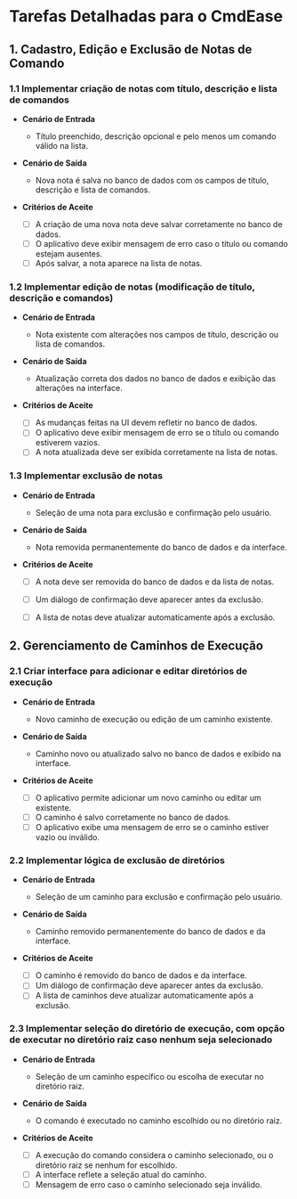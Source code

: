 # Tarefas Detalhadas para o CmdEase

## 1. Cadastro, Edição e Exclusão de Notas de Comando

### 1.1 Implementar criação de notas com título, descrição e lista de comandos

- **Cenário de Entrada**
  - Título preenchido, descrição opcional e pelo menos um comando válido na lista.

- **Cenário de Saída**
  - Nova nota é salva no banco de dados com os campos de título, descrição e lista de comandos.

- **Critérios de Aceite**
  - [ ] A criação de uma nova nota deve salvar corretamente no banco de dados.
  - [ ] O aplicativo deve exibir mensagem de erro caso o título ou comando estejam ausentes.
  - [ ] Após salvar, a nota aparece na lista de notas.

### 1.2 Implementar edição de notas (modificação de título, descrição e comandos)

- **Cenário de Entrada**
  - Nota existente com alterações nos campos de título, descrição ou lista de comandos.

- **Cenário de Saída**
  - Atualização correta dos dados no banco de dados e exibição das alterações na interface.

- **Critérios de Aceite**
  - [ ] As mudanças feitas na UI devem refletir no banco de dados.
  - [ ] O aplicativo deve exibir mensagem de erro se o título ou comando estiverem vazios.
  - [ ] A nota atualizada deve ser exibida corretamente na lista de notas.

### 1.3 Implementar exclusão de notas

- **Cenário de Entrada**
  - Seleção de uma nota para exclusão e confirmação pelo usuário.

- **Cenário de Saída**
  - Nota removida permanentemente do banco de dados e da interface.

- **Critérios de Aceite**
  - [ ] A nota deve ser removida do banco de dados e da lista de notas.
  - [ ] Um diálogo de confirmação deve aparecer antes da exclusão.
  - [ ] A lista de notas deve atualizar automaticamente após a exclusão.


## 2. Gerenciamento de Caminhos de Execução

### 2.1 Criar interface para adicionar e editar diretórios de execução

- **Cenário de Entrada**
  - Novo caminho de execução ou edição de um caminho existente.

- **Cenário de Saída**
  - Caminho novo ou atualizado salvo no banco de dados e exibido na interface.

- **Critérios de Aceite**
  - [ ] O aplicativo permite adicionar um novo caminho ou editar um existente.
  - [ ] O caminho é salvo corretamente no banco de dados.
  - [ ] O aplicativo exibe uma mensagem de erro se o caminho estiver vazio ou inválido.

### 2.2 Implementar lógica de exclusão de diretórios

- **Cenário de Entrada**
  - Seleção de um caminho para exclusão e confirmação pelo usuário.

- **Cenário de Saída**
  - Caminho removido permanentemente do banco de dados e da interface.

- **Critérios de Aceite**
  - [ ] O caminho é removido do banco de dados e da interface.
  - [ ] Um diálogo de confirmação deve aparecer antes da exclusão.
  - [ ] A lista de caminhos deve atualizar automaticamente após a exclusão.

### 2.3 Implementar seleção do diretório de execução, com opção de executar no diretório raiz caso nenhum seja selecionado

- **Cenário de Entrada**
  - Seleção de um caminho específico ou escolha de executar no diretório raiz.

- **Cenário de Saída**
  - O comando é executado no caminho escolhido ou no diretório raiz.

- **Critérios de Aceite**
  - [ ] A execução do comando considera o caminho selecionado, ou o diretório raiz se nenhum for escolhido.
  - [ ] A interface reflete a seleção atual do caminho.
  - [ ] Mensagem de erro caso o caminho selecionado seja inválido.
